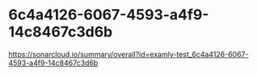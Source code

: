 # 6c4a4126-6067-4593-a4f9-14c8467c3d6b
https://sonarcloud.io/summary/overall?id=examly-test_6c4a4126-6067-4593-a4f9-14c8467c3d6b
